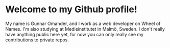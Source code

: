 # Welcome to my Github profile!
My name is Gunnar Omander, and I work as a web developer on Wheel of Names. I'm also studying at Medieinstitutet in Malmö, Sweden.
I don't really have anything public here yet, for now you can only really see my contributions to private repos.